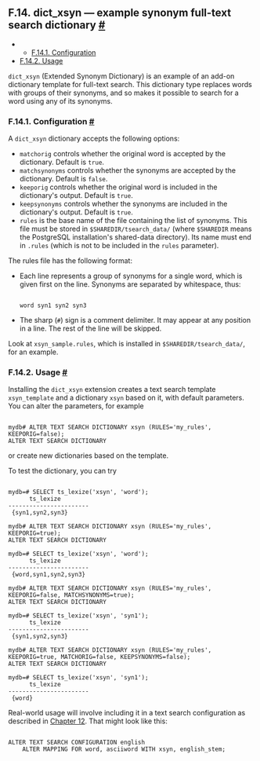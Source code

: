## F.14. dict\_xsyn — example synonym full-text search dictionary [#](#DICT-XSYN)

  * *   [F.14.1. Configuration](dict-xsyn.html#DICT-XSYN-CONFIG)
  * [F.14.2. Usage](dict-xsyn.html#DICT-XSYN-USAGE)

`dict_xsyn` (Extended Synonym Dictionary) is an example of an add-on dictionary template for full-text search. This dictionary type replaces words with groups of their synonyms, and so makes it possible to search for a word using any of its synonyms.

### F.14.1. Configuration [#](#DICT-XSYN-CONFIG)

A `dict_xsyn` dictionary accepts the following options:

* `matchorig` controls whether the original word is accepted by the dictionary. Default is `true`.
* `matchsynonyms` controls whether the synonyms are accepted by the dictionary. Default is `false`.
* `keeporig` controls whether the original word is included in the dictionary's output. Default is `true`.
* `keepsynonyms` controls whether the synonyms are included in the dictionary's output. Default is `true`.
* `rules` is the base name of the file containing the list of synonyms. This file must be stored in `$SHAREDIR/tsearch_data/` (where `$SHAREDIR` means the PostgreSQL installation's shared-data directory). Its name must end in `.rules` (which is not to be included in the `rules` parameter).

The rules file has the following format:

* Each line represents a group of synonyms for a single word, which is given first on the line. Synonyms are separated by whitespace, thus:

    ```

    word syn1 syn2 syn3
    ```

* The sharp (`#`) sign is a comment delimiter. It may appear at any position in a line. The rest of the line will be skipped.

Look at `xsyn_sample.rules`, which is installed in `$SHAREDIR/tsearch_data/`, for an example.

### F.14.2. Usage [#](#DICT-XSYN-USAGE)

Installing the `dict_xsyn` extension creates a text search template `xsyn_template` and a dictionary `xsyn` based on it, with default parameters. You can alter the parameters, for example

```

mydb# ALTER TEXT SEARCH DICTIONARY xsyn (RULES='my_rules', KEEPORIG=false);
ALTER TEXT SEARCH DICTIONARY
```

or create new dictionaries based on the template.

To test the dictionary, you can try

```

mydb=# SELECT ts_lexize('xsyn', 'word');
      ts_lexize
-----------------------
 {syn1,syn2,syn3}

mydb# ALTER TEXT SEARCH DICTIONARY xsyn (RULES='my_rules', KEEPORIG=true);
ALTER TEXT SEARCH DICTIONARY

mydb=# SELECT ts_lexize('xsyn', 'word');
      ts_lexize
-----------------------
 {word,syn1,syn2,syn3}

mydb# ALTER TEXT SEARCH DICTIONARY xsyn (RULES='my_rules', KEEPORIG=false, MATCHSYNONYMS=true);
ALTER TEXT SEARCH DICTIONARY

mydb=# SELECT ts_lexize('xsyn', 'syn1');
      ts_lexize
-----------------------
 {syn1,syn2,syn3}

mydb# ALTER TEXT SEARCH DICTIONARY xsyn (RULES='my_rules', KEEPORIG=true, MATCHORIG=false, KEEPSYNONYMS=false);
ALTER TEXT SEARCH DICTIONARY

mydb=# SELECT ts_lexize('xsyn', 'syn1');
      ts_lexize
-----------------------
 {word}
```

Real-world usage will involve including it in a text search configuration as described in [Chapter 12](textsearch.html "Chapter 12. Full Text Search"). That might look like this:

```

ALTER TEXT SEARCH CONFIGURATION english
    ALTER MAPPING FOR word, asciiword WITH xsyn, english_stem;
```